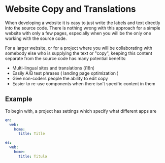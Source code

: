 # Website Copy and Translations

When developing a website it is easy to just write the labels and text directly into the source code.  There is nothing wrong with this approach for a simple website with only a few pages, especially when you will be the only one working with the source code.  

For a larger website, or for a project where you will be collaborating with somebody else who is supplying the text or "copy", keeping this content separate from the source code has many potential benefits:

- Multi-lingual sites and translations (i18n) 
- Easily A/B test phrases ( landing page optimization )
- Give non-coders people the ability to edit copy
- Easier to re-use components when there isn't specific content in them

## Example

To begin with, a project has settings which specify what different apps are 

```yaml
en:
  web:
    home:
      title: Title

es:
  web:
    home:
      title: Titulo
```

